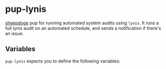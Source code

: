 # pup-lynis

[sheepdoge](https://github.com/mattjmcnaughton/sheepdoge) pup for running
automated system audits using `lynis`. It runs a full lynis audit on an
automated schedule, and sends a notification if there's an issue.

## Variables

`pup-lynis` expects you to define the following variables:
